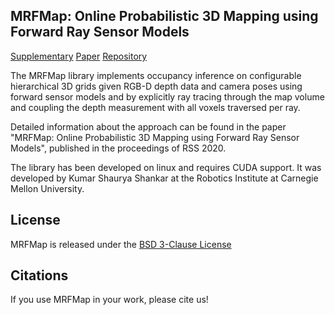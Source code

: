 ## MRFMap: Online Probabilistic 3D Mapping using Forward Ray Sensor Models

[Supplementary](https://github.com/mrfmap/mrfmap.github.io/blob/master/supp.pdf)
[Paper]()
[Repository](https://github.com/mrfmap/mrfmap)

The MRFMap library implements occupancy inference on configurable hierarchical 3D grids given RGB-D depth data and camera poses using forward sensor models and by explicitly ray tracing through the map volume and coupling the depth measurement with all voxels traversed per ray. 

Detailed information about the approach can be found in the paper "MRFMap: Online Probabilistic 3D Mapping using Forward Ray Sensor Models", published in the proceedings of RSS 2020.

The library has been developed on linux and requires CUDA support. It was developed by Kumar Shaurya Shankar at the Robotics Institute at Carnegie Mellon University. 

## License
MRFMap is released under the [BSD 3-Clause License](https://choosealicense.com/licenses/bsd-3-clause/)

## Citations
If you use MRFMap in your work, please cite us!
